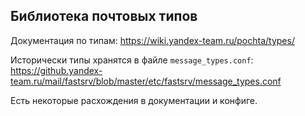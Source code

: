 ## Библиотека почтовых типов

Документация по типам:
https://wiki.yandex-team.ru/pochta/types/

Исторически типы хранятся в файле `message_types.conf`:
https://github.yandex-team.ru/mail/fastsrv/blob/master/etc/fastsrv/message_types.conf

Есть некоторые расхождения в документации и конфиге.
